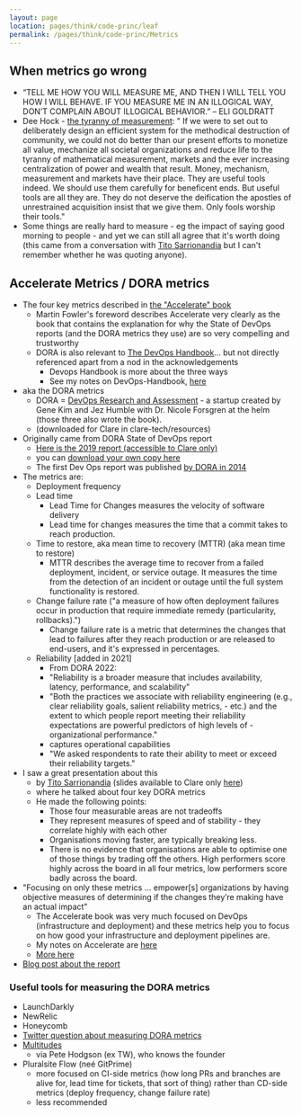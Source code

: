 ```yaml
---
layout: page
location: pages/think/code-princ/leaf
permalink: /pages/think/code-princ/Metrics
---
```


## When metrics go wrong

- “TELL ME HOW YOU WILL MEASURE ME, AND THEN I WILL TELL YOU HOW I WILL BEHAVE. IF YOU MEASURE ME IN AN ILLOGICAL WAY, DON’T COMPLAIN ABOUT ILLOGICAL BEHAVIOR.” – ELI GOLDRATT
- Dee Hock - [the tyranny of measurement](http://www.deewhock.com/essays/community-and-the-non-monetary-exchange-of-value-1): " If we were to set out to deliberately design an efficient system for the methodical destruction of community, we could not do better than our present efforts to monetize all value, mechanize all societal organizations and reduce life to the tyranny of mathematical measurement, markets and the ever increasing centralization of power and wealth that result.  Money, mechanism, measurement and markets have their place.  They are useful tools indeed.  We should use them carefully for beneficent ends.  But useful tools are all they are.  They do not deserve the deification the apostles of unrestrained acquisition insist that we give them.  Only fools worship their tools."
- Some things are really hard to measure - eg the impact of saying good morning to people - and yet we can still all agree that it's worth doing (this came from a conversation with [Tito Sarrionandia](https://twitter.com/rbs_tito) but I can't remember whether he was quoting anyone).

## Accelerate Metrics / DORA metrics

- The four key metrics described in [the "Accelerate" book](https://www.amazon.com/Accelerate-Software-Performing-Technology-Organizations-ebook/dp/B07B9F83WM) 
    - Martin Fowler's foreword describes Accelerate very clearly as the book that contains the explanation for why the State of DevOps reports (and the DORA metrics they use) are so very compelling and trustworthy
    - DORA is also relevant to [The DevOps Handbook](https://www.oreilly.com/library/view/the-devops-handbook/9781457191381/)... but not directly referenced apart from a nod in the acknowledgements
        - Devops Handbook is more about the three ways
        - See my notes on DevOps-Handbook, [here](/pages/think/code-princ/books/DevOps-Handbook)
- aka the DORA metrics
    - DORA = [DevOps Research and Assessment](https://www.devops-research.com/research.html) - a startup created by Gene Kim and Jez Humble with Dr. Nicole Forsgren at the helm (those three also wrote the book).
    - (downloaded for Clare in clare-tech/resources)
- Originally came from DORA State of DevOps report 
    - [Here is the 2019 report (accessible to Clare only)](https://drive.google.com/file/d/1Ul3snv4o7b0AxAWPfdwzH5HylvWdsW76/view?usp=sharing) 
    - you can [download your own copy here](https://cloud.google.com/devops/state-of-devops/)
    - The first Dev Ops report was published [by DORA in 2014](https://dora.dev/publications/pdf/state-of-devops-2014.pdf)
- The metrics are:
    - Deployment frequency 
    - Lead time
        - Lead Time for Changes measures the velocity of software delivery
        - Lead time for changes measures the time that a commit takes to reach production.
    - Time to restore, aka mean time to recovery (MTTR) (aka mean time to restore)
        - MTTR describes the average time to recover from a failed deployment, incident, or service outage. It measures the time from the detection of an incident or outage until the full system functionality is restored.
    - Change failure rate ("a measure of how often deployment failures occur in production that require immediate remedy (particularity, rollbacks).")
        - Change failure rate is a metric that determines the changes that lead to failures after they reach production or are released to end-users, and it's expressed in percentages.
    - Reliability [added in 2021] 
        - From DORA 2022:
        - "Reliability is a broader measure that includes availability, latency, performance, and scalability"
        - "Both the practices we associate with reliability engineering (e.g., clear reliability goals, salient reliability metrics, - etc.) and the extent to which people report meeting their reliability expectations are powerful predictors of high levels of - organizational performance."
        - captures operational capabilities
        - "We asked respondents to rate their ability to meet or exceed their reliability targets."
- I saw a great presentation about this 
    - by [Tito Sarrionandia](https://twitter.com/rbs_tito) (slides available to Clare only [here](https://docs.google.com/presentation/d/1W_zNVG0Pig3zryaWfCE66qvAzzm9ZtDJ/edit#slide=id.p1)) 
    - where he talked about four key DORA metrics      
    - He made the following points:
        - Those four measurable areas are not tradeoffs
        - They represent measures of speed and of stability - they correlate highly with each other
        - Organisations moving faster, are typically breaking less.
        - There is no evidence that organisations are able to optimise one of those things by trading off the others. High performers score highly across the board in all four metrics, low performers score badly across the board. 
- "Focusing on only these metrics ... empower\[s\] organizations by having objective measures of determining if the changes they’re making have an actual impact"
    - The Accelerate book was very much focused on DevOps (infrastructure and deployment) and these metrics help you to focus on how good your infrastructure and deployment pipelines are.
    - My notes on Accelerate are [here](https://clare-wiki.herokuapp.com/pages/think/code-princ/books/Accelerate)
    - [More here](https://stelligent.com/2018/12/21/measuring-devops-success-with-four-key-metrics/#:~:text=In%20the%20book%20Accelerate%20by,Lead%20time%20for%20changes&text=Time%20to%20restore%20service,Change%20failure%20rate)
- [Blog post about the report](https://www.previous.cloudbees.com/blog/dora-and-google-cloud-chart-pathway-elite-devops-performance?utm_source=google&utm_medium=cpc&utm_campaign=Flow_EU&utm_content=&gclid=EAIaIQobChMIh6faoY6v6AIViaztCh3JcwRkEAAYAiAAEgIVLfD_BwE)

### Useful tools for measuring the DORA metrics

- LaunchDarkly
- NewRelic
- Honeycomb
- [Twitter question about measuring DORA metrics](https://twitter.com/bluesky383/status/1659171340237131776?s=46&t=r9YzfVeOvsijkv89U8okaQ)
- [Multitudes](https://www.multitudes.co/)
    - via Pete Hodgson (ex TW), who knows the founder
- Pluralsite Flow (neé GitPrime) 
    - more focused on CI-side metrics (how long PRs and branches are alive for, lead time for tickets, that sort of thing) rather than CD-side metrics (deploy frequency, change failure rate)
    - less recommended





